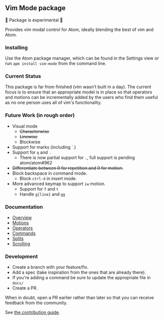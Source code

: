 ## Vim Mode package

:rotating_light: Package is experimental :rotating_light:

Provides vim modal control for Atom, ideally blending the best of vim
and Atom.

### Installing

Use the Atom package manager, which can be found in the Settings view or
run `apm install vim-mode` from the command line.

### Current Status

This package is far from finished (vim wasn't built in a day). The
current focus is to ensure that an appropriate model is in place so that
operators and motions can be incrementally added by the users who find
them useful as no one person uses all of vim's functionality.

### Future Work (in rough order)

* Visual mode
  * ~~Characterwise~~
  * ~~Linewise~~
  * Blockwise
* Support for marks (including \`.)
* Support for `q` and `.`
  * There is now partial support for `.`, full support is pending atom/atom#962
* ~~Differentiate between 0 for repetition and 0 for motion.~~
* Block backspace in command mode.
  * Block `ctrl-d` in insert mode.
* More advanced keymap to support `iw` motion.
  * Support for `f` and `t`
  * Handle `g{line}` and `gg`

### Documentation

* [Overview](https://github.com/atom/vim-mode/blob/master/docs/overview.md)
* [Motions](https://github.com/atom/vim-mode/blob/master/docs/motions.md)
* [Operators](https://github.com/atom/vim-mode/blob/master/docs/operators.md)
* [Commands](https://github.com/atom/vim-mode/blob/master/docs/commands.md)
* [Splits](https://github.com/atom/vim-mode/blob/master/docs/windows.md)
* [Scrolling](https://github.com/atom/vim-mode/blob/master/docs/scrolling.md)

### Development

* Create a branch with your feature/fix.
* Add a spec (take inspiration from the ones that are already there).
* If you're adding a command be sure to update the appropriate file in
  `docs/`
* Create a PR.

When in doubt, open a PR earlier rather than later so that you can
receive feedback from the community.

See [the contribution guide](https://github.com/atom/vim-mode/blob/master/CONTRIBUTING.md).
